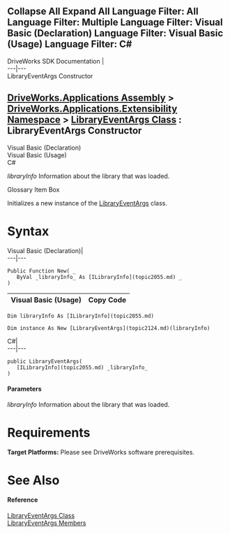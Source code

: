 Collapse All Expand All Language Filter: All  Language Filter: Multiple  Language Filter: Visual Basic (Declaration) Language Filter: Visual Basic (Usage) Language Filter: C#  
---  
DriveWorks SDK Documentation  |   
---|---  
LibraryEventArgs Constructor   
  
[DriveWorks.Applications Assembly](topic13.md) > [DriveWorks.Applications.Extensibility Namespace](topic1995.md) > [LibraryEventArgs Class](topic2124.md) : LibraryEventArgs Constructor  
---  
  
Visual Basic (Declaration)    
Visual Basic (Usage)    
C# 

_libraryInfo_
    Information about the library that was loaded.

Glossary Item Box

Initializes a new instance of the [LibraryEventArgs](topic2124.md) class. 

# Syntax

Visual Basic (Declaration)|   
---|---  
      
    
    Public Function New( _
       ByVal _libraryInfo_ As [ILibraryInfo](topic2055.md) _
    )  
  
Visual Basic (Usage)| Copy Code  
---|---  
      
    
    Dim libraryInfo As [ILibraryInfo](topic2055.md)
     
    Dim instance As New [LibraryEventArgs](topic2124.md)(libraryInfo)  
  
C#|   
---|---  
      
    
    public LibraryEventArgs( 
       [ILibraryInfo](topic2055.md) _libraryInfo_
    )  
  
#### Parameters

 _libraryInfo_
    Information about the library that was loaded.

# Requirements

**Target Platforms:** Please see DriveWorks software prerequisites.

# See Also

#### Reference

[LibraryEventArgs Class](topic2124.md)   
[LibraryEventArgs Members](topic2125.md)


